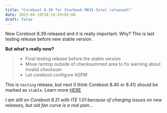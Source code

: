 ```yaml
---
title: "Coreboot 8.39 for Starbook MKVI-Intel released!"
date: 2023-04-19T18:16:59+02:00
draft: false
---
```

New Coreboot 8.39 released and it is really important. Why? This is last testing release before new stable version.

**But what's really new?**

> - Final testing release before the stable version
> - Move ramtop outside of checksummed area to fix warning about invalid checksum
> - Let coreboot configure ASPM

This is `testing` release, but next (I think Coreboot 8.40 or 8.41) should be marked as `stable`. Learn more [HERE](https://github.com/StarLabsLtd/firmware/commit/48739b3ccb920d444fa1a0adf3caa93dff9b8c39)

*I am still on Coreboot 8.31 with ITE 1.01 because of charging issues on new releases, but old fan curve is a real pain...*

